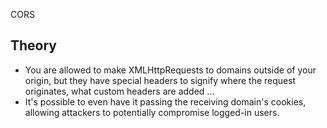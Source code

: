 CORS

## Theory

- You are allowed to make XMLHttpRequests to domains outside of your origin, but they have special headers to signify where the request originates, what custom headers are added ...
- It's possible to even have it passing the receiving domain's cookies, allowing attackers to potentially compromise logged-in users.